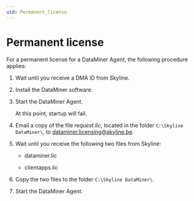 ```yaml
---
uid: Permanent_license
---
```


# Permanent license

For a permanent license for a DataMiner Agent, the following procedure applies:

1. Wait until you receive a DMA ID from Skyline.

1. Install the DataMiner software.

1. Start the DataMiner Agent.

   At this point, startup will fail.

1. Email a copy of the file *request.lic*, located in the folder `C:\Skyline DataMiner\`, to <dataminer.licensing@skyline.be>.

1. Wait until you receive the following two files from Skyline:

   - dataminer.lic

   - clientapps.lic

1. Copy the two files to the folder `C:\Skyline DataMiner\`.

1. Start the DataMiner Agent.
